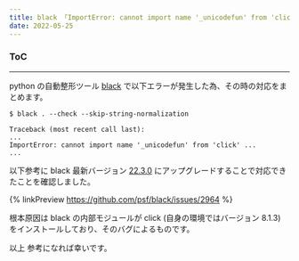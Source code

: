 ```yaml
---
title: black 「ImportError: cannot import name '_unicodefun' from 'click'」 対応
date: 2022-05-25
---
```


<div class="toc">
<div class="toc-content">
<h3 class="menu-label">ToC</h3>
<!-- toc -->
</div>
</div>

---

python の自動整形ツール [black](https://github.com/psf/black) で以下エラーが発生した為、その時の対応をまとめます。

```
$ black . --check --skip-string-normalization

Traceback (most recent call last):
...
ImportError: cannot import name '_unicodefun' from 'click' ...
...
```

以下参考に black 最新バージョン [22.3.0](https://pypi.org/project/black/22.3.0/) にアップグレードすることで対応できたことを確認しました。

{% linkPreview https://github.com/psf/black/issues/2964 %}

根本原因は black の内部モジュールが click (自身の環境ではバージョン 8.1.3) をインストールしており、そのバグによるものです。

以上
参考になれば幸いです。

